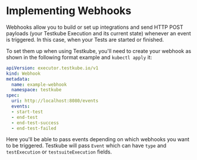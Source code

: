 # Implementing Webhooks

Webhooks allow you to build or set up integrations and send HTTP POST payloads (your Testkube Execution and its current state) whenever an event is triggered. In this case, when your Tests are started or finished.

To set them up when using Testkube, you'll need to create your webhook as shown in the following format example and `kubectl apply` it:

```yml
apiVersion: executor.testkube.io/v1
kind: Webhook
metadata:
  name: example-webhook
  namespace: testkube
spec:
  uri: http://localhost:8080/events
  events:
  - start-test
  - end-test
  - end-test-success
  - end-test-failed
```

Here you'll be able to pass events depending on which webhooks you want to be triggered. Testkube will pass `Event` which can have `type` and `testExecution` or `testsuiteExecution` fields.
